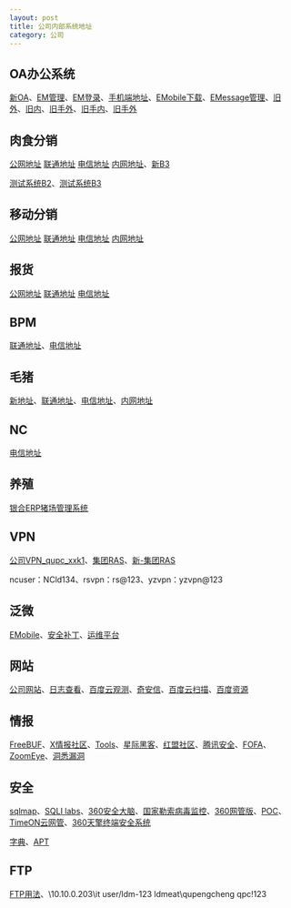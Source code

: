```yaml
---
layout: post
title: 公司内部系统地址
category: 公司
---
```


## OA办公系统

[新OA](http://10.10.0.207:8000/)、[EM管理](http://10.10.0.208:8999)、[EM登录](http://122.5.47.54:9999)、[手机端地址](http://rsoa.longdameat.cn:9999)、[EMobile下载](https://emobile.weaver.com.cn/customer/EM7/produce.jsp)、[EMessage管理](http://10.10.0.208:9090/)、[旧外](http://oa.longdameat.cn:8099/)、[旧内](http://10.80.145.59:8080/)、[旧手外](http://oa.longdameat.cn:17051/)、[旧手内](http://10.80.145.59:89/manager/)、[旧手外](http://oa.longdameat.cn:17051/manager)

## 肉食分销

[公网地址](http://rsfx.longda.cn/b2) [联通地址](http://221.214.242.247/b2) [电信地址](http://219.146.141.46/b2) [内网地址](http://192.168.254.30/b2)、[新B3](http://122.5.47.54:9009/B3)

[测试系统B2](http://10.10.0.205/B2/)、[测试系统B3](http://10.10.0.190/B2/)

## 移动分销

[公网地址](http://m.longda.cn:8088/) [联通地址](http://221.214.242.253:8088/) [电信地址](http://222.173.213.186:8088/) [内网地址](http://192.168.254.41/)

## 报货

[公网地址](http://rsfx.longda.cn/b2/InternetSale) [联通地址](http://221.214.242.247/b2/InternetSale) [电信地址](http://219.146.141.46/b2/InternetSale)

## BPM

[联通地址](http://221.214.242.250/index_blue.jsp)、[电信地址](http://219.146.141.38/)

## 毛猪

[新地址](http://122.5.47.54:8070/B2)、[联通地址](http://221.214.242.248/B2)、[电信地址](http://219.146.141.45/b2/)、[内网地址](http://10.80.145.57/B2)

## NC

[电信地址](http://219.146.141.37:80)

## 养殖

[银合ERP猪场管理系统](http://122.5.47.54:8080/)

## VPN

[公司VPN_qupc_xxk1](https://122.5.47.54:4433/com/installClient.html)、[集团RAS](https://219.146.141.58/com/welcome_en.html)、[新-集团RAS](https://221.214.243.72/)

ncuser：NCld134、rsvpn：rs@123、yzvpn：yzvpn@123

## 泛微

[EMobile](https://emobile.weaver.com.cn/emp/download/)、[安全补丁](https://www.weaver.com.cn/cs/securityDownload.asp)、[运维平台](https://www.weaver.com.cn/cs/monitorDownload.asp)

## 网站
[公司网站](http://www.longdameat.com/)、[日志查看](http://www.ldmeat.longdameat.com/e3ada885143c8096bb52829295fb07fe672abf02.php/user/log/index.html?token=7bd8bc922b800be38a363c0d4251b1a68e57706d&limit=30)、[百度云观测](http://ce.baidu.com/)、[奇安信](https://webscan.qianxin.com/)、[百度云扫描](https://sao.baidu.com/)、[百度资源](https://ziyuan.baidu.com/safe/)

## 情报

[FreeBUF](https://www.freebuf.com/)、[X情报社区](https://x.threatbook.cn/)、[Tools](https://www.t00ls.net/)、[星际黑客](https://xj.hk/)、[红盟社区](http://www.cnhonkerarmy.com/forum.php)、[腾讯安全](https://s.tencent.com/research/report/)、[FOFA](https://fofa.so)、[ZoomEye](https://www.zoomeye.org)、[洞悉漏洞](https://www.seebug.org)

## 安全

[sqlmap](http://sqlmap.org/)、[SQLI labs](https://github.com/Audi-1/sqli-labs)、[360安全大脑](http://www.360.cn/webzhuanti/mianyigongju.html)、[国家勒索病毒监控](http://wanna-check.cert.org.cn/)、[360网管版](https://www.qianxin.com/safe)、[POC](https://github.com/Mr-xn/Penetration_Testing_POC)、[TimeON云网管](http://t.ejinshan.net)、[360天擎终端安全系统](http://10.10.0.182)

[字典](https://github.com/TheKingOfDuck/fuzzDicts)、[APT](https://micro8.gitbook.io/micro8/contents)

## FTP

[FTP用法](ftp://ftp:ldm@134@10.10.0.203)、\\10.10.0.203\it user/ldm-123 ldmeat\qupengcheng qpc!123


